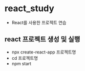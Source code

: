 # react_study

- React를 사용한 프로젝트 연습

## react 프로젝트 생성 및 실행

- npx create-react-app 프로젝트명
- cd 프로젝트명
- npm start
